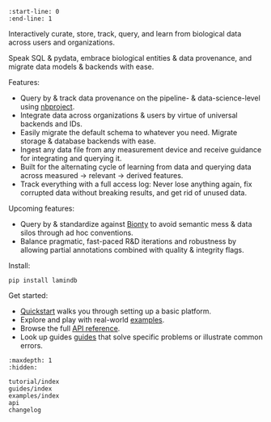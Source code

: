 ```{include} ../README.md
:start-line: 0
:end-line: 1
```

Interactively curate, store, track, query, and learn from biological data across users and organizations.

Speak SQL & pydata, embrace biological entities & data provenance, and migrate data models & backends with ease.

Features:

- Query by & track data provenance on the pipeline- & data-science-level using [nbproject](https://lamin.ai/nbproject).
- Integrate data across organizations & users by virtue of universal backends and IDs.
- Easily migrate the default schema to whatever you need. Migrate storage & database backends with ease.
- Ingest any data file from any measurement device and receive guidance for integrating and querying it.
- Built for the alternating cycle of learning from data and querying data across measured → relevant → derived features.
- Track everything with a full access log: Never lose anything again, fix corrupted data without breaking results, and get rid of unused data.

Upcoming features:

- Query by & standardize against [Bionty](https://lamin.ai/bionty) to avoid semantic mess & data silos through ad hoc conventions.
- Balance pragmatic, fast-paced R&D iterations and robustness by allowing partial annotations combined with quality & integrity flags.

Install:

```
pip install lamindb
```

Get started:

- [Quickstart](tutorial/quickstart) walks you through setting up a basic platform.
- Explore and play with real-world [examples](examples/index).
- Browse the full [API reference](api).
- Look up guides [guides](guides/index) that solve specific problems or illustrate common errors.

```{toctree}
:maxdepth: 1
:hidden:

tutorial/index
guides/index
examples/index
api
changelog
```
